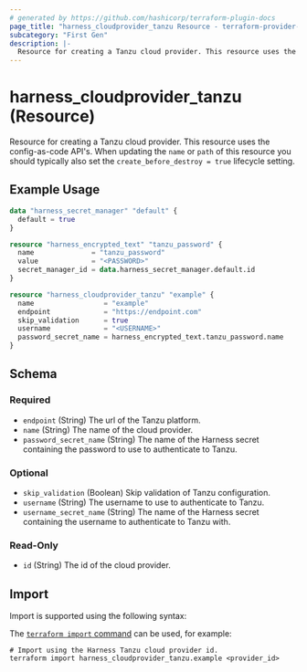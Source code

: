 ```yaml
---
# generated by https://github.com/hashicorp/terraform-plugin-docs
page_title: "harness_cloudprovider_tanzu Resource - terraform-provider-harness"
subcategory: "First Gen"
description: |-
  Resource for creating a Tanzu cloud provider. This resource uses the config-as-code API's. When updating the name or path of this resource you should typically also set the create_before_destroy = true lifecycle setting.
---
```


# harness_cloudprovider_tanzu (Resource)

Resource for creating a Tanzu cloud provider. This resource uses the config-as-code API's. When updating the `name` or `path` of this resource you should typically also set the `create_before_destroy = true` lifecycle setting.

## Example Usage

```terraform
data "harness_secret_manager" "default" {
  default = true
}

resource "harness_encrypted_text" "tanzu_password" {
  name              = "tanzu_password"
  value             = "<PASSWORD>"
  secret_manager_id = data.harness_secret_manager.default.id
}

resource "harness_cloudprovider_tanzu" "example" {
  name                 = "example"
  endpoint             = "https://endpoint.com"
  skip_validation      = true
  username             = "<USERNAME>"
  password_secret_name = harness_encrypted_text.tanzu_password.name
}
```

<!-- schema generated by tfplugindocs -->
## Schema

### Required

- `endpoint` (String) The url of the Tanzu platform.
- `name` (String) The name of the cloud provider.
- `password_secret_name` (String) The name of the Harness secret containing the password to use to authenticate to Tanzu.

### Optional

- `skip_validation` (Boolean) Skip validation of Tanzu configuration.
- `username` (String) The username to use to authenticate to Tanzu.
- `username_secret_name` (String) The name of the Harness secret containing the username to authenticate to Tanzu with.

### Read-Only

- `id` (String) The id of the cloud provider.

## Import

Import is supported using the following syntax:

The [`terraform import` command](https://developer.hashicorp.com/terraform/cli/commands/import) can be used, for example:

```shell
# Import using the Harness Tanzu cloud provider id.
terraform import harness_cloudprovider_tanzu.example <provider_id>
```
